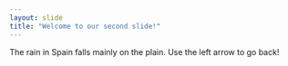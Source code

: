 ```yaml
---
layout: slide
title: "Welcome to our second slide!"
---
```

The rain in Spain falls mainly on the plain.
Use the left arrow to go back!
